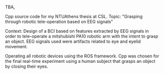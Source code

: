 TBA,  

Cpp source code for my NTUAthens thesis at CSL.
Topic: "Grasping through robotic tele-operation based on EEG signals"

Context: Design of a BCI based on features extracted by EEG signals in order to tele-operate a mitshubishi PA10 robotic arm with the intent to grasp an object. EEG signals used were artifacts related to eye and eyelid movement.

Operating all robotic devices using the ROS framework. Cpp was chosen for the final real-time experiment using a human subject that grasps an object by closing their eyes.
